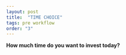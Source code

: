 ```yaml
---
layout: post
title:  "TIME CHOICE"
tags: pre workflow
order: "3"
---
```



**How much time do you want to invest today?**
